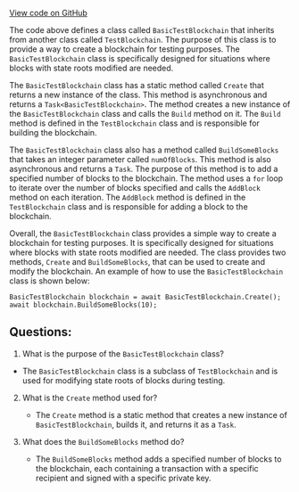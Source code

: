 [View code on GitHub](https://github.com/NethermindEth/nethermind/src/Nethermind/Nethermind.Core.Test/Blockchain/BasicTestBlockchain.cs)

The code above defines a class called `BasicTestBlockchain` that inherits from another class called `TestBlockchain`. The purpose of this class is to provide a way to create a blockchain for testing purposes. The `BasicTestBlockchain` class is specifically designed for situations where blocks with state roots modified are needed.

The `BasicTestBlockchain` class has a static method called `Create` that returns a new instance of the class. This method is asynchronous and returns a `Task<BasicTestBlockchain>`. The method creates a new instance of the `BasicTestBlockchain` class and calls the `Build` method on it. The `Build` method is defined in the `TestBlockchain` class and is responsible for building the blockchain.

The `BasicTestBlockchain` class also has a method called `BuildSomeBlocks` that takes an integer parameter called `numOfBlocks`. This method is also asynchronous and returns a `Task`. The purpose of this method is to add a specified number of blocks to the blockchain. The method uses a `for` loop to iterate over the number of blocks specified and calls the `AddBlock` method on each iteration. The `AddBlock` method is defined in the `TestBlockchain` class and is responsible for adding a block to the blockchain.

Overall, the `BasicTestBlockchain` class provides a simple way to create a blockchain for testing purposes. It is specifically designed for situations where blocks with state roots modified are needed. The class provides two methods, `Create` and `BuildSomeBlocks`, that can be used to create and modify the blockchain. An example of how to use the `BasicTestBlockchain` class is shown below:

```
BasicTestBlockchain blockchain = await BasicTestBlockchain.Create();
await blockchain.BuildSomeBlocks(10);
```
## Questions: 
 1. What is the purpose of the `BasicTestBlockchain` class?
   - The `BasicTestBlockchain` class is a subclass of `TestBlockchain` and is used for modifying state roots of blocks during testing.

2. What is the `Create` method used for?
   - The `Create` method is a static method that creates a new instance of `BasicTestBlockchain`, builds it, and returns it as a `Task`.

3. What does the `BuildSomeBlocks` method do?
   - The `BuildSomeBlocks` method adds a specified number of blocks to the blockchain, each containing a transaction with a specific recipient and signed with a specific private key.